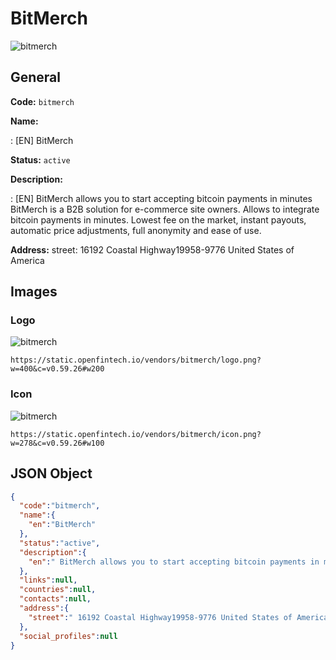 
# BitMerch 
![bitmerch](https://static.openfintech.io/vendors/bitmerch/logo.png?w=400&c=v0.59.26#w200)  

## General 
 
**Code:** `bitmerch` 
 
**Name:** 
 
:	[EN] BitMerch 
 
**Status:** `active` 
 
**Description:** 
 
: [EN]  BitMerch allows you to start accepting bitcoin payments in minutes BitMerch is a B2B solution for e-commerce site owners. Allows to integrate bitcoin payments in minutes. Lowest fee on the market, instant payouts, automatic price adjustments, full anonymity and ease of use.  
 
**Address:** 
street:  16192 Coastal Highway19958-9776 United States of America  

## Images 

### Logo 
 
![bitmerch](https://static.openfintech.io/vendors/bitmerch/logo.png?w=400&c=v0.59.26#w200)  

```
https://static.openfintech.io/vendors/bitmerch/logo.png?w=400&c=v0.59.26#w200
```  

### Icon 
 
![bitmerch](https://static.openfintech.io/vendors/bitmerch/icon.png?w=278&c=v0.59.26#w100)  

```
https://static.openfintech.io/vendors/bitmerch/icon.png?w=278&c=v0.59.26#w100
```  

## JSON Object 

```json
{
  "code":"bitmerch",
  "name":{
    "en":"BitMerch"
  },
  "status":"active",
  "description":{
    "en":" BitMerch allows you to start accepting bitcoin payments in minutes BitMerch is a B2B solution for e-commerce site owners. Allows to integrate bitcoin payments in minutes. Lowest fee on the market, instant payouts, automatic price adjustments, full anonymity and ease of use. "
  },
  "links":null,
  "countries":null,
  "contacts":null,
  "address":{
    "street":" 16192 Coastal Highway19958-9776 United States of America "
  },
  "social_profiles":null
}
```  
